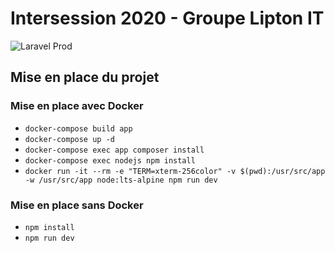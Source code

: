 # Intersession 2020 - Groupe Lipton IT

<p align="center">

![Laravel Prod](https://github.com/it-akademy-students/intersession-2020-lipton-it/workflows/Laravel%20Prod/badge.svg?branch=master)
</p>

## Mise en place du projet

### Mise en place avec Docker

- `docker-compose build app`
- `docker-compose up -d`
- `docker-compose exec app composer install`
- `docker-compose exec nodejs npm install`
- `docker run -it --rm -e "TERM=xterm-256color" -v $(pwd):/usr/src/app -w /usr/src/app node:lts-alpine npm run dev`

### Mise en place sans Docker

- `npm install`
- `npm run dev`
